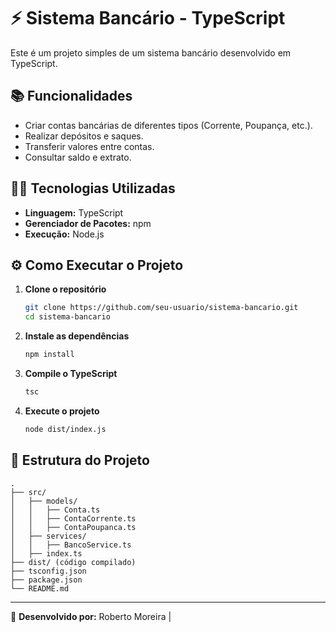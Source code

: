 # ⚡ Sistema Bancário - TypeScript

Este é um projeto simples de um sistema bancário desenvolvido em TypeScript.

## 📚 Funcionalidades

- Criar contas bancárias de diferentes tipos (Corrente, Poupança, etc.).
- Realizar depósitos e saques.
- Transferir valores entre contas.
- Consultar saldo e extrato.

## 👨‍💻 Tecnologias Utilizadas

- **Linguagem:** TypeScript
- **Gerenciador de Pacotes:** npm
- **Execução:** Node.js

## ⚙️ Como Executar o Projeto

1. **Clone o repositório**
   ```bash
   git clone https://github.com/seu-usuario/sistema-bancario.git
   cd sistema-bancario
   ```

2. **Instale as dependências**
   ```bash
   npm install
   ```

3. **Compile o TypeScript**
   ```bash
   tsc
   ```

4. **Execute o projeto**
   ```bash
   node dist/index.js
   ```

## 📂 Estrutura do Projeto

```
.
├── src/
│   ├── models/
│   │   ├── Conta.ts
│   │   ├── ContaCorrente.ts
│   │   ├── ContaPoupanca.ts
│   ├── services/
│   │   ├── BancoService.ts
│   ├── index.ts
├── dist/ (código compilado)
├── tsconfig.json
├── package.json
└── README.md
```

---
💪 **Desenvolvido por:** Roberto Moreira | 

